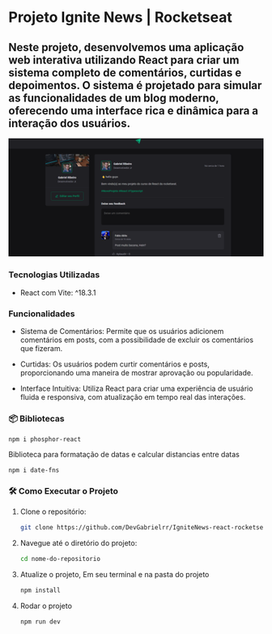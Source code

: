 
# Projeto Ignite News | Rocketseat

## Neste projeto, desenvolvemos uma aplicação web interativa utilizando React para criar um sistema completo de comentários, curtidas e depoimentos. O sistema é projetado para simular as funcionalidades de um blog moderno, oferecendo uma interface rica e dinâmica para a interação dos usuários.

[![Imagem do projeto](src/img/IgniteNews.png)](src/img/IgniteNews.mp4)

### Tecnologias Utilizadas

- React com Vite: ^18.3.1

### Funcionalidades

- Sistema de Comentários: Permite que os usuários adicionem comentários em posts, com a possibilidade de  excluir os comentários que fizeram.

- Curtidas: Os usuários podem curtir comentários e posts, proporcionando uma maneira de mostrar aprovação ou popularidade.

- Interface Intuitiva: Utiliza React para criar uma experiência de usuário fluida e responsiva, com atualização em tempo real das interações.

### 📦 Bibliotecas

```
npm i phosphor-react
```

Biblioteca para formatação de datas e calcular distancias entre datas

```
npm i date-fns
```

### 🛠️ Como Executar o Projeto

1. Clone o repositório:

   ```bash
   git clone https://github.com/DevGabrielrr/IgniteNews-react-rocketseat.git
   ```

2. Navegue até o diretório do projeto:

   ```bash
   cd nome-do-repositorio
   ```

3. Atualize o projeto, Em seu terminal e na pasta do projeto

   ```bash
   npm install
   ```

4. Rodar o projeto

   ```bash
   npm run dev
   ```



